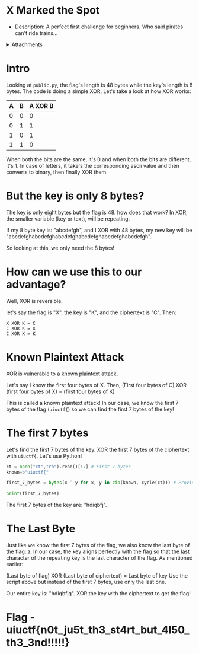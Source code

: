 # X Marked the Spot

- Description: A perfect first challenge for beginners. Who said pirates can't ride trains...

<details>
  <summary>Attachments</summary>

  [public.py](https://uiuctf-2024-rctf-challenge-uploads.storage.googleapis.com/uploads/9122a5606d14d1ded3cbd5907af07c55f80db318f0ea761c16531d0327acd09b/public.py)
  <br>
  [ct](https://uiuctf-2024-rctf-challenge-uploads.storage.googleapis.com/uploads/150449f10624289342a0f5b2d427b3c09eda679b84c5062def1eccf114bdb505/ct)
</details>


# Intro

Looking at `public.py`, the flag's length is 48 bytes while the key's length is 8 bytes. The code is doing a simple XOR. Let's take a look at how XOR works: 

| A | B | A XOR B |
|---|---|---------|
| 0 | 0 |    0    |
| 0 | 1 |    1    |
| 1 | 0 |    1    |
| 1 | 1 |    0    |

When both the bits are the same, it's 0 and when both the bits are different, it's 1. In case of letters, it take's the corresponding ascii value and then converts to binary, then finally XOR them.

# But the key is only 8 bytes?

The key is only eight bytes but the flag is 48. how does that work? In XOR, the smaller variable (key or text), will be repeating.

If my 8 byte key is: "abcdefgh", and I XOR with 48 bytes, my new key will be "abcdefghabcdefghabcdefghabcdefghabcdefghabcdefgh". 

So looking at this, we only need the 8 bytes!

# How can we use this to our advantage?

Well, XOR is reversible. 

let's say the flag is "X", the key is "K", and the ciphertext is "C". Then: 

```
X XOR K = C
C XOR K = X
C XOR X = K
```

# Known Plaintext Attack

XOR is vulnerable to a known plaintext attack.

Let's say I know the first four bytes of X. Then, (First four bytes of C) XOR (first four bytes of X) = (first four bytes of K)

This is called a known plaintext attack! In our case, we know the first 7 bytes of the flag (`uiuctf{`) so we can find the first 7 bytes of the key!

# The first 7 bytes

Let's find the first 7 bytes of the key. XOR the first 7 bytes of the ciphertext with `uiuctf{`. Let's use Python!

```python
ct = open("ct","rb").read()[:7] # First 7 bytes
known=b"uiuctf{"

first_7_bytes = bytes(x ^ y for x, y in zip(known, cycle(ct))) # Provided in `public.py`

print(first_7_bytes)

```

The first 7 bytes of the key are: "hdiqbfj". 

# The Last Byte

Just like we know the first 7 bytes of the flag, we also know the last byte of the flag: `}`. In our case, the key aligns perfectly with the flag so that the last character of the repeating key is the last character of the flag. As mentioned earlier:

(Last byte of flag) XOR (Last byte of ciphertext) = Last byte of key Use the script above but instead of the first 7 bytes, use only the last one.

Our entire key is: "hdiqbfjq". XOR the key with the ciphertext to get the flag!

# Flag - uiuctf{n0t_ju5t_th3_st4rt_but_4l50_th3_3nd!!!!!}
